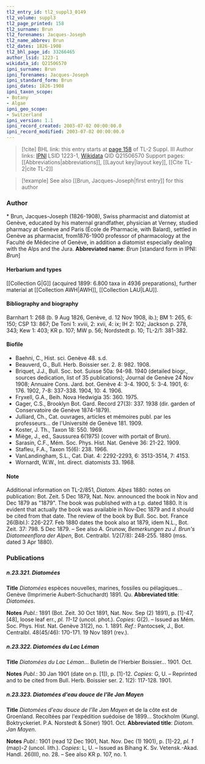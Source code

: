 ```yaml
---
tl2_entry_id: tl2_suppl3_0149
tl2_volume: suppl3
tl2_page_printed: 158
tl2_surname: Brun
tl2_forenames: Jacques-Joseph
tl2_name_abbrev: Brun
tl2_dates: 1826-1908
tl2_bhl_page_id: 33266465
author_lsid: 1223-1
wikidata_id: Q21506570
ipni_surname: Brun
ipni_forenames: Jacques-Joseph
ipni_standard_form: Brun
ipni_dates: 1826-1908
ipni_taxon_scope: 
- Botany
- Algae
ipni_geo_scope: 
- Switzerland
ipni_version: 1.1
ipni_record_created: 2003-07-02 00:00:00.0
ipni_record_modified: 2003-07-02 00:00:00.0
---
```


> [!cite] BHL link: this entry starts at [page 158](https://www.biodiversitylibrary.org/page/33266465) of TL-2 Suppl. III
> Author links: [IPNI](https://www.ipni.org/a/1223-1) LSID 1223-1, [Wikidata](https://www.wikidata.org/wiki/Q21506570) QID Q21506570
> Support pages: [[Abbreviations|abbreviations]], [[Layout key|layout key]], [[Cite TL-2|cite TL-2]]

> [!example] See also [[Brun, Jacques-Joseph|first entry]] for this author

### Author

\* Brun, Jacques-Joseph (1826-1908), Swiss pharmacist and diatomist at Genève, educated by his maternal grandfather, physician at Verney, studied pharmacy at Genève and Paris (École de Pharmacie, with Balard), settled in Genève as pharmacist, from1876-1900 professor of pharmacology at the Faculté de Médecine of Genève, in addition a diatomist especially dealing with the Alps and the Jura. 
**Abbreviated name**: *Brun* \[standard form in IPNI: *Brun*\]

#### Herbarium and types

[[Collection G|G]] (acquired 1899: 6.800 taxa in 4936 preparations), further material at [[Collection AWH|AWH]], [[Collection LAU|LAU]].

#### Bibliography and biography

Barnhart 1: 268 (b. 9 Aug 1826, Genève, d. 12 Nov 1908, ib.); BM 1: 265, 6: 150; CSP 13: 867; De Toni 1: xviii, 2: xvii, 4: ix; IH 2: 102; Jackson p. 278, 343; Kew 1: 403; KR p. 107; MW p. 56; Nordstedt p. 10; TL-2/1: 381-382.

#### Biofile

- Baehni, C., Hist. sci. Genève 48. s.d.
- Beauverd, G., Bull. Herb. Boissier ser. 2. 8: 982. 1908.
- Briquet, J.J., Bull. Soc. bot. Suisse 50a: 94-98. 1940 (detailed biogr., sources dedication, list of 35 publications); Journal de Genève 24 Nov 1908; Annuaire Cons. Jard. bot. Genève 4: 3-4. 1900, 5: 3-4. 1901, 6: 176. 1902, 7-8: 337-338. 1904, 10: 4. 1906.
- Fryxell, G.A., Beih. Nova Hedwigia 35: 360. 1975.
- Gager, C.S., Brooklyn Bot. Gard. Record 27(3): 337. 1938 (dir. garden of Conservatoire de Genève 1874-1879).
- Julliard, Ch., Cat. ouvrages, articles et mémoires publ. par les professeurs... de l'Université de Genève 181. 1909.
- Koster, J. Th., Taxon 18: 550. 1969.
- Miège, J., ed., Saussurea 6(1975) (cover with portait of Brun).
- Sarasin, C.F., Mém. Soc. Phys. Hist. Nat. Genève 36: 21-22. 1909.
- Stafleu, F.A., Taxon 15(6): 238. 1966.
- VanLandingham, S.L., Cat. Diat. 4: 2292-2293, 6: 3513-3514, 7: 4153.
- Wornardt, W.W., Int. direct. diatomists 33. 1968.

#### Note

Additional information on TL-2/851, *Diatom. Alpes* 1880: notes on publication: Bot. Zeit. 5 Dec 1879, Nat. Nov. announced the book in Nov and Dec 1879 as "1879". The book was published with a t.p. dated 1880. It is evident that actually the book was available in Nov-Dec 1879 and it should be cited from that date. The review of the book by Bull. Soc. bot. France 26(Bibl.): 226-227. Feb 1880 dates the book also at 1879, idem N.L., Bot. Zeit. 37: 798. 5 Dec 1879. – See also A. Grunow, *Bemerkungen zu J. Brun's Diatomeenflora der Alpen*, Bot. Centralbl. 1/2(7/8): 248-255. 1880 (mss. dated 3 Apr 1880).

### Publications

##### n.23.321. Diatomées

**Title**
*Diatomées* espèces nouvelles, marines, fossiles ou pélagiques... Genève (Imprimerie Aubert-Schuchardt) 1891. Qu.
**Abbreviated title**: *Diatomées*.

**Notes**
*Publ*.: 1891 (Bot. Zeit. 30 Oct 1891, Nat. Nov. Sep (2) 1891), p. \[1\]-47, \[48\], loose leaf err., *pl. 11-12* (uncol. phot.). *Copies*: G(2). – Issued as Mém. Soc. Phys. Hist. Nat. Genève 31(2), no. 1. 1891.
*Ref*.: Pantocsek, J., Bot. Centralbl. 48(45/46): 170-171. 19 Nov 1891 (rev.).

##### n.23.322. Diatomées du Lac Léman

**Title**
*Diatomées du Lac Léman*... Bulletin de l'Herbier Boissier... 1901. Oct.

**Notes**
*Publ*.: 30 Jan 1901 (date on p. \[1\]), p. \[1\]-12. *Copies*: G, U. – Reprinted and to be cited from Bull. Herb. Boissier ser. 2. 1(2): 117-128. 1901.

##### n.23.323. Diatomées d'eau douce de l'île Jan Mayen

**Title**
*Diatomées d'eau douce de l'île Jan Mayen* et de la côte est de Groenland. Recoltées par l'expédition suédoise de 1899... Stockholm (Kungl. Boktryckeriet. P.A. Norstedt & Söner) 1901. Oct.
**Abbreviated title**: *Diatom. Jan Mayen*.

**Notes**
*Publ*.: 1901 (read 12 Dec 1901, Nat. Nov. Dec (1) 1901), p. \[1\]-22, *pl. 1* (map)-*2* (uncol. lith.). *Copies*: L, U. – Issued as Bihang K. Sv. Vetensk.-Akad. Handl. 26(III), no. 28. – See also KR p. 107, no. 1.

